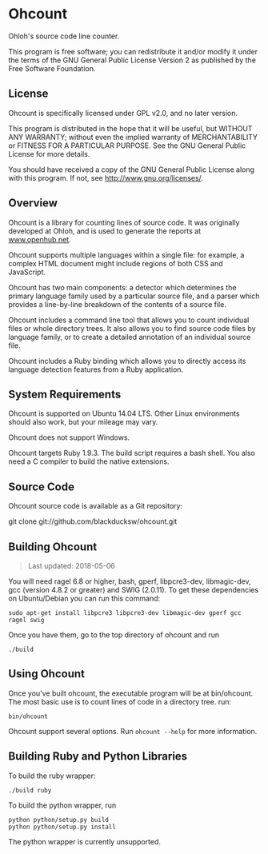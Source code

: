 Ohcount
=======

Ohloh's source code line counter.

This program is free software; you can redistribute it and/or modify
it under the terms of the GNU General Public License Version 2 as
published by the Free Software Foundation.

License
-------

Ohcount is specifically licensed under GPL v2.0, and no later version.

This program is distributed in the hope that it will be useful,
but WITHOUT ANY WARRANTY; without even the implied warranty of
MERCHANTABILITY or FITNESS FOR A PARTICULAR PURPOSE.  See the
GNU General Public License for more details.

You should have received a copy of the GNU General Public License
along with this program.  If not, see <http://www.gnu.org/licenses/>.

Overview
--------

Ohcount is a library for counting lines of source code.
It was originally developed at Ohloh, and is used to generate
the reports at www.openhub.net.

Ohcount supports multiple languages within a single file: for example,
a complex HTML document might include regions of both CSS and JavaScript.

Ohcount has two main components: a detector which determines the primary
language family used by a particular source file, and a parser which
provides a line-by-line breakdown of the contents of a source file.

Ohcount includes a command line tool that allows you to count individual
files or whole directory trees. It also allows you to find source code
files by language family, or to create a detailed annotation of an
individual source file.

Ohcount includes a Ruby binding which allows you to directly access its
language detection features from a Ruby application.

System Requirements
-------------------

Ohcount is supported on  Ubuntu 14.04 LTS. Other Linux
environments should also work, but your mileage may vary.

Ohcount does not support Windows.

Ohcount targets Ruby 1.9.3. The build script requires a bash shell. You
also need a C compiler to build the native extensions.

Source Code
-----------

Ohcount source code is available as a Git repository:

  git clone git://github.com/blackducksw/ohcount.git

Building Ohcount
----------------

> Last updated: 2018-05-06

You will need ragel 6.8 or higher, bash, gperf, libpcre3-dev, libmagic-dev, gcc (version 4.8.2 or greater)
and SWIG (2.0.11). To get these dependencies on Ubuntu/Debian you can run this command:

    sudo apt-get install libpcre3 libpcre3-dev libmagic-dev gperf gcc ragel swig

Once you have them, go to the top directory of ohcount and run

```
./build
```

Using Ohcount
-------------

Once you've built ohcount, the executable program will be at bin/ohcount. The most basic use is to count lines of code in a directory tree. run:

```
bin/ohcount
```

Ohcount support several options. Run `ohcount --help` for more information.

Building Ruby and Python Libraries
----------------------------------

To build the ruby wrapper:

```
./build ruby
```

To build the python wrapper, run

```
python python/setup.py build
python python/setup.py install
```

The python wrapper is currently unsupported.
